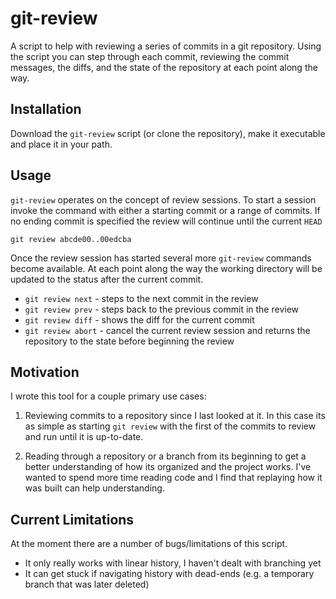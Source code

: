 # git-review

A script to help with reviewing a series of commits in a git
repository. Using the script you can step through each commit,
reviewing the commit messages, the diffs, and the state of the
repository at each point along the way.

## Installation

Download the `git-review` script (or clone the repository), make it
executable and place it in your path.

## Usage

`git-review` operates on the concept of review sessions. To start a
session invoke the command with either a starting commit or a range of
commits. If no ending commit is specified the review will continue
until the current `HEAD`

    git review abcde00..00edcba

Once the review session has started several more `git-review` commands
become available. At each point along the way the working directory
will be updated to the status after the current commit.

* `git review next`  - steps to the next commit in the review
* `git review prev`  - steps back to the previous commit in the review
* `git review diff`  - shows the diff for the current commit
* `git review abort` - cancel the current review session and returns
  the repository to the state before beginning the review

## Motivation

I wrote this tool for a couple primary use cases:

1. Reviewing commits to a repository since I last looked at it. In
this case its as simple as starting `git review` with the first of the
commits to review and run until it is up-to-date.

2. Reading through a repository or a branch from its beginning to get
a better understanding of how its organized and the project works.
I've wanted to spend more time reading code and I find that replaying
how it was built can help understanding.

## Current Limitations

At the moment there are a number of bugs/limitations of this script.

- It only really works with linear history, I haven't dealt with
  branching yet
- It can get stuck if navigating history with dead-ends (e.g. a
  temporary branch that was later deleted)
